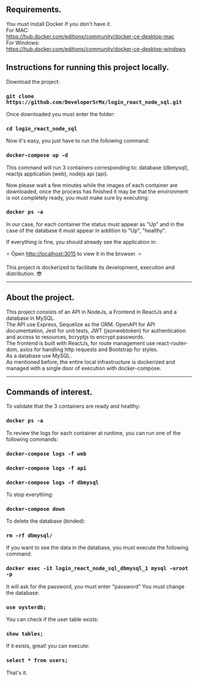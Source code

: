 ## Requirements.

You must install Docker if you don't have it. </br>
For MAC:</br>
https://hub.docker.com/editions/community/docker-ce-desktop-mac </br>
For Windows:</br>
https://hub.docker.com/editions/community/docker-ce-desktop-windows </br>

## Instructions for running this project locally.

Download the project:

### `git clone https://github.com/DeveloperSrMx/login_react_node_sql.git`

Once downloaded you must enter the folder:

### `cd login_react_node_sql`

Now it's easy, you just have to run the following command:

### `docker-compose up -d`

This command will run 3 containers corresponding to: database (dbmysql), reactjs application (web), nodejs api (api).

Now please wait a few minutes while the images of each container are downloaded, once the process has finished it may be that the environment is not completely ready, you must make sure by executing:

### `docker ps -a`

In our case, for each container the status must appear as "Up" and in the case of the database it must appear in addition to "Up", "healthy".

If everything is fine, you should already see the application in:

⭐ Open [http://localhost:3015](http://localhost:3015) to view it in the browser. ⭐

This project is dockerized to facilitate its development, execution and distribution. 😎

___
## About the project.
This project consists of an API in NodeJs, a Frontend in ReactJs and a database in MySQL.<br/> The API use Express, Sequelize as the ORM. OpenAPI for API documentation, Jest for unit tests, JWT (jsonwebtoken) for authentication and access to resources, bcryptjs to encrypt passwords.
<br/>The frontend is built with ReactJs, for route management use react-router-dom, axios for handling http requests and Bootstrap for styles.
<br/>As a database use MySQL.
<br/>As mentioned before, the entire local infrastructure is dockerized and managed with a single door of execution with docker-compose.
___
## Commands of interest.

To validate that the 3 containers are ready and healthy:

### `docker ps -a`

To review the logs for each container at runtime, you can run one of the following commands:

### `docker-compose logs -f web`
### `docker-compose logs -f api`
### `docker-compose logs -f dbmysql`

To stop everything:

### `docker-compose down`

To delete the database (binded):

### `rm -rf dbmysql/`

If you want to see the data in the database, you must execute the following command:

### `docker exec -it login_react_node_sql_dbmysql_1 mysql -uroot -p`

It will ask for the password, you must enter "password"
You must change the database:

### `use oysterdb;`

You can check if the user table exists:

### `show tables;`

If it exists, great! you can execute:

### `select * from users;`

That's it.